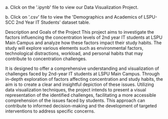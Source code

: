 a. Click on the '.ipynb' file to view our Data Visualization Project.

b. Click on '.csv' file to view the 'Demographics and Academics of LSPU-SCC 2nd Year IT Students' dataset table.



Description and Goals of the Project
This project aims to investigate the factors influencing the concentration levels of 2nd year IT students at LSPU Main Campus and analyze how these factors impact their study habits. The study will explore various elements such as environmental factors, technological distractions, workload, and personal habits that may contribute to concentration challenges. 

It is designed to offer a comprehensive understanding and visualization of challenges faced by 2nd-year IT students at LSPU Main Campus. Through in-depth exploration of factors affecting concentration and study habits, the aim is to create a clear and insightful depiction of these issues. Utilizing data visualization techniques, the project intends to present a visual representation of the identified challenges, facilitating a more accessible comprehension of the issues faced by students. This approach can contribute to informed decision-making and the development of targeted interventions to address specific concerns.
